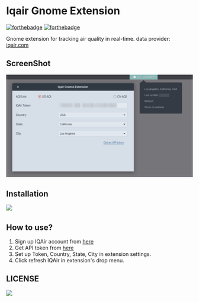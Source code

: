 Iqair Gnome Extension
==================

[![forthebadge](https://forthebadge.com/images/badges/made-with-javascript.svg)](https://forthebadge.com) [![forthebadge](https://forthebadge.com/images/badges/uses-git.svg)](https://forthebadge.com)

Gnome extension for tracking air quality in real-time. data provider: [iqair.com](https://iqair.com/)

## ScreenShot

![](screenshot.png)

## Installation

[![](https://camo.githubusercontent.com/4f1e6d9a2288e9914688d4423892e930f814c7fd10b4ca3a704fe2d3ea927410/68747470733a2f2f6d696368656c65672e6769746875622e696f2f646173682d746f2d646f636b2f6d656469612f6765742d69742d6f6e2d65676f2e706e67)](https://extensions.gnome.org/extension/4082/iqair-gnome-extension/)

## How to use?

1. Sign up IQAir account from [here](https://www.iqair.com/auth/signup)
2. Get API token from [here](https://www.iqair.com/dashboard/api)
3. Set up Token, Country, State, City in extension settings.
4. Click refresh IQAir in extension's drop menu.

## LICENSE

[![](https://www.gnu.org/graphics/gfdl-logo-tiny.png)](https://www.gnu.org/licenses/gpl-3.0.en.html)